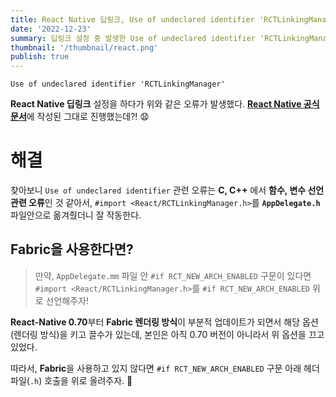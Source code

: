 ```yaml
---
title: React Native 딥링크, Use of undeclared identifier 'RCTLinkingManager' 해결
date: '2022-12-23'
summary: 딥링크 설정 중 발생한 Use of undeclared identifier 'RCTLinkingManager'
thumbnail: '/thumbnail/react.png'
publish: true
---
```


```
Use of undeclared identifier 'RCTLinkingManager'
```

**React Native 딥링크** 설정을 하다가 위와 같은 오류가 발생했다.
[**React Native 공식문서**](https://reactnative.dev/docs/0.69/linking)에 작성된 그대로 진행했는데?! 😧

# 해결

찾아보니 `Use of undeclared identifier` 관련 오류는 **C, C++** 에서 **함수, 변수 선언 관련 오류**인 것 같아서, `#import <React/RCTLinkingManager.h>`를 **`AppDelegate.h`** 파일안으로 옮겨줬더니 잘 작동한다.

## Fabric을 사용한다면?

> 만약, `AppDelegate.mm` 파일 안 `#if RCT_NEW_ARCH_ENABLED` 구문이 있다면 <br/> `#import <React/RCTLinkingManager.h>`를 `#if RCT_NEW_ARCH_ENABLED` 위로 선언해주자!

**React-Native 0.70**부터 **Fabric 렌더링 방식**이 부분적 업데이트가 되면서 해당 옵션(렌더링 방식)을 키고 끌수가 있는데, 본인은 아직 0.70 버전이 아니라서 위 옵션을 끄고 있었다.

따라서, **Fabric**을 사용하고 있지 않다면 `#if RCT_NEW_ARCH_ENABLED` 구문 아래 헤더 파일(`.h`) 호출을 위로 올려주자. 🥳
